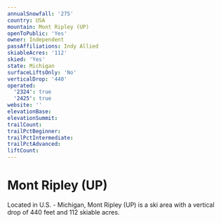 ```yaml
---
annualSnowfall: '275'
country: USA
mountain: Mont Ripley (UP)
openToPublic: 'Yes'
owner: Independent
passAffiliations: Indy Allied
skiableAcres: '112'
skied: 'Yes'
state: Michigan
surfaceLiftsOnly: 'No'
verticalDrop: '440'
operated:
  '2324': true
  '2425': true
website: ''
elevationBase:
elevationSummit:
trailCount:
trailPctBeginner:
trailPctIntermediate:
trailPctAdvanced:
liftCount:
---
```



# Mont Ripley (UP)

Located in U.S. - Michigan, Mont Ripley (UP) is a ski area with a vertical drop of 440 feet and 112 skiable acres.
